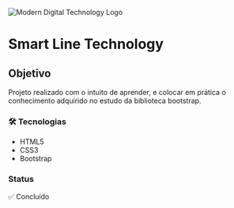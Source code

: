 ![Modern Digital Technology Logo](https://user-images.githubusercontent.com/94574940/153736425-5b1e432b-7f99-4c49-a261-8b4b70e912dd.png)
# Smart Line Technology
## Objetivo
Projeto realizado com o intuito de aprender, e colocar em prática o conhecimento adquirido no estudo da biblioteca bootstrap.
### 🛠 Tecnologias
- HTML5
- CSS3
- Bootstrap
### Status
✅ Concluído
